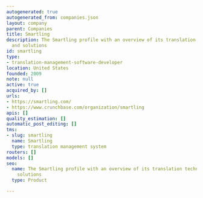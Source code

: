 ```yaml
---
autogenerated: true
autogenerated_from: companies.json
layout: company
parent: Companies
title: Smartling
description: The Smartling profile with an overview of its translation technologies
  and solutions
id: smartling
type:
- translation-management-software-developer
location: United States
founded: 2009
note: null
active: true
acquired_by: []
urls:
- https://smartling.com/
- https://www.crunchbase.com/organization/smartling
apis: []
quality_estimation: []
automatic_post_editing: []
tms:
- slug: smartling
  name: Smartling
  type: translation management system
routers: []
models: []
seo:
  name: The Smartling profile with an overview of its translation technologies and
    solutions
  type: Product

---
```


